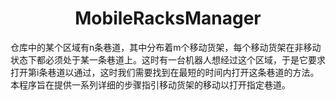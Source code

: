 # <center>MobileRacksManager</center>

仓库中的某个区域有n条巷道，其中分布着m个移动货架，每个移动货架在非移动状态下都必须处于某一条巷道上。这时有一台机器人想经过这个区域，于是它要求打开第i条巷道以通过，这时我们需要找到在最短的时间内打开这条巷道的方法。本程序旨在提供一系列详细的步骤指引移动货架的移动以打开指定巷道。
